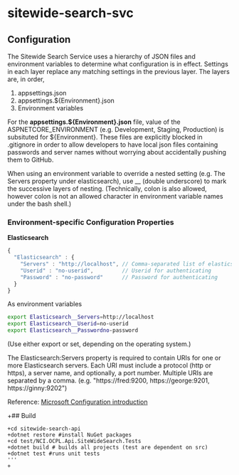 # sitewide-search-svc

## Configuration

The Sitewide Search Service uses a hierarchy of JSON files and environment variables to determine what configuration is
in effect. Settings in each layer replace any matching settings in the previous layer.  The layers are, in order,

1. appsettings.json
1. appsettings.${Environment}.json
1. Environment variables

For the **appsettings.${Environment}.json** file, value of the ASPNETCORE_ENVIRONMENT (e.g. Development, Staging, Production) is subsituted
for ${Environment}. These files are explicitly blocked in .gitignore in order to allow developers to have local json files containing passwords
and server names without worrying about accidentally pushing them to GitHub.

When using an environment variable to override a nested setting (e.g. The Servers property under elasticsearch), use __ (double underscore) to
mark the successive layers of nesting. (Technically, colon is also allowed, however colon is not an allowed character in environment variable
names under the bash shell.)

### Environment-specific Configuration Properties

**Elasticsearch**
```javascript
{
  "Elasticsearch" : {
    "Servers" : "http://localhost", // Comma-separated list of elasticsearch servers
    "Userid" : "no-userid",         // Userid for authenticating 
    "Password" : "no-password"      // Password for authenticating      
  }
}
```
As environment variables

```bash
export Elasticsearch__Servers=http://localhost
export Elasticsearch__Userid=no-userid
export Elasticsearch__Passwordno-password
```
(Use either export or set, depending on the operating system.)

The Elasticsearch:Servers property is required to contain URIs for one or more Elasticsearch servers.
Each URI must include a protocol (http or https), a server name, and optionally, a port number.
Multiple URIs are separated by a comma.  (e.g. "https://fred:9200, https://george:9201, https://ginny:9202")

Reference: [Microsoft Configuration introduction](https://docs.microsoft.com/en-us/aspnet/core/fundamentals/configuration)

+## Build
```
+cd sitewide-search-api
+dotnet restore #install NuGet packages
+cd test/NCI.OCPL.Api.SiteWideSearch.Tests
+dotnet build # builds all projects (test are dependent on src)
+dotnet test #runs unit tests
'''
+
